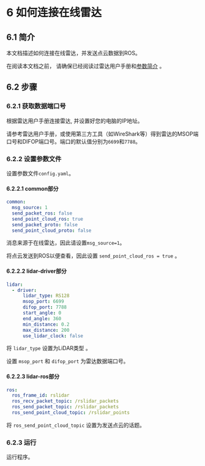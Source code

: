 # 6 如何连接在线雷达



## 6.1 简介

本文档描述如何连接在线雷达，并发送点云数据到ROS。

在阅读本文档之前， 请确保已经阅读过雷达用户手册和[参数简介](../intro/02_parameter_intro_CN.md) 。



## 6.2 步骤

### 6.2.1 获取数据端口号

根据雷达用户手册连接雷达, 并设置好您的电脑的IP地址。

请参考雷达用户手册，或使用第三方工具（如WireShark等）得到雷达的MSOP端口号和DIFOP端口号。端口的默认值分别为```6699```和```7788```。 

### 6.2.2 设置参数文件

设置参数文件```config.yaml```。

#### 6.2.2.1 common部分

```yaml
common:
  msg_source: 1                                       
  send_packet_ros: false                                
  send_point_cloud_ros: true                            
  send_packet_proto: false                              
  send_point_cloud_proto: false                         
```

消息来源于在线雷达，因此请设置```msg_source=1```。

将点云发送到ROS以便查看，因此设置 ```send_point_cloud_ros = true``` 。

#### 6.2.2.2 lidar-driver部分

```yaml
lidar:
  - driver:
      lidar_type: RS128            
      msop_port: 6699             
      difop_port: 7788           
      start_angle: 0               
      end_angle: 360              
      min_distance: 0.2            
      max_distance: 200           
      use_lidar_clock: false    
```

将 ```lidar_type``` 设置为LiDAR类型 。

设置 ```msop_port``` 和 ```difop_port``` 为雷达数据端口号。

#### 6.2.2.3 lidar-ros部分

```yaml
ros:
  ros_frame_id: rslidar           
  ros_recv_packet_topic: /rslidar_packets    
  ros_send_packet_topic: /rslidar_packets    
  ros_send_point_cloud_topic: /rslidar_points     
```

将 ```ros_send_point_cloud_topic``` 设置为发送点云的话题。 

### 6.2.3 运行

运行程序。

